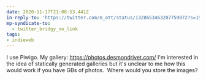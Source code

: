 ```yaml
---
date: 2020-11-17T21:08:53.441Z
in-reply-to: 'https://twitter.com/m_ott/status/1328653463207759872?s=19'
mp-syndicate-to:
  - twitter_bridgy_no_link
tags:
- indieweb
---
```


I use Piwigo. My gallery: https://photos.desmondrivet.com/    I'm interested in the idea of statically generated galleries but it's unclear to me how this would work if you have GBs of photos. &nbsp;Where would you store the images?
